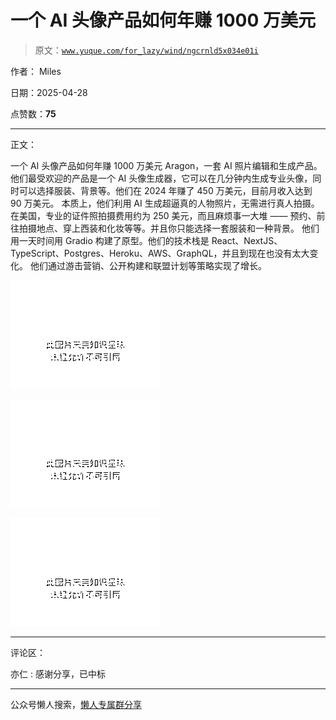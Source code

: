 # 一个 AI 头像产品如何年赚 1000 万美元

> 原文：[`www.yuque.com/for_lazy/wind/ngcrnld5x034e01i`](https://www.yuque.com/for_lazy/wind/ngcrnld5x034e01i)

作者： Miles

日期：2025-04-28

点赞数：**75**

* * *

正文：

一个 AI 头像产品如何年赚 1000 万美元
Aragon，一套 AI 照片编辑和生成产品。他们最受欢迎的产品是一个 AI 头像生成器，它可以在几分钟内生成专业头像，同时可以选择服装、背景等。他们在 2024 年赚了 450 万美元，目前月收入达到 90 万美元。
本质上，他们利用 AI 生成超逼真的人物照片，无需进行真人拍摄。在美国，专业的证件照拍摄费用约为 250 美元，而且麻烦事一大堆 ——
预约、前往拍摄地点、穿上西装和化妆等等。并且你只能选择一套服装和一种背景。
他们用一天时间用 Gradio 构建了原型。他们的技术栈是 React、NextJS、TypeScript、Postgres、Heroku、AWS、GraphQL，并且到现在也没有太大变化。
他们通过游击营销、公开构建和联盟计划等策略实现了增长。

![](img/a1d2ab03af8b283d0f9295536e54ea47.png "None")

![](img/dbcf45797071b205d21095f4d7c9647f.png "None")

![](img/b1783d5ab211fcdeefcadbfab0007337.png "None")

* * *

评论区：

亦仁 : 感谢分享，已中标

* * *

公众号懒人搜索，[懒人专属群分享](https://lazybook.fun/#/blog/group)